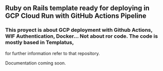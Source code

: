 
## Ruby on Rails template ready for deploying in GCP Cloud Run with GitHub Actions Pipeline
### This proyect is about GCP deployment with Github Actions, WIF Authentication, Docker... Not about ror code. The code is mostly based in Templatus,
for further information refer to that repository.

Documentation coming soon.
